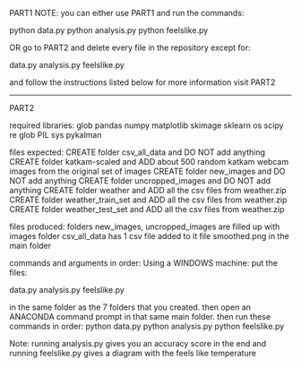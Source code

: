 PART1
NOTE: you can either use PART1 and run the commands:

python data.py
python analysis.py
python feelslike.py


OR go to PART2 and delete every file in the repository except for:

data.py
analysis.py
feelslike.py

and follow the instructions listed below
for more information visit PART2



----------------------------------------------------------------
PART2

required libraries:
glob
pandas
numpy
matplotlib
skimage
sklearn
os
scipy
re
glob
PIL
sys
pykalman



files expected:
CREATE folder 	csv_all_data 		and DO NOT add anything
CREATE folder 	katkam-scaled 		and ADD about 500 random katkam webcam images from the original set of images
CREATE folder	new_images		and DO NOT add anything
CREATE folder	uncropped_images	and DO NOT add anything
CREATE folder	weather			and ADD all the csv files from weather.zip
CREATE folder	weather_train_set	and ADD all the csv files from weather.zip
CREATE folder	weather_test_set	and ADD all the csv files from weather.zip


files produced:
folders new_images, uncropped_images are filled up with images
folder csv_all_data has 1 csv file added to it
file smoothed.png in the main folder


commands and arguments in order:
Using a WINDOWS machine:
put the files:

data.py
analysis.py
feelslike.py

in the same folder as the 7 folders that you created.
then open an ANACONDA command prompt in that same main folder.
then run these commands in order:
python data.py
python analysis.py
python feelslike.py



Note: running analysis.py gives you an accuracy score in the end
and running feelslike.py gives a diagram with the feels like temperature

